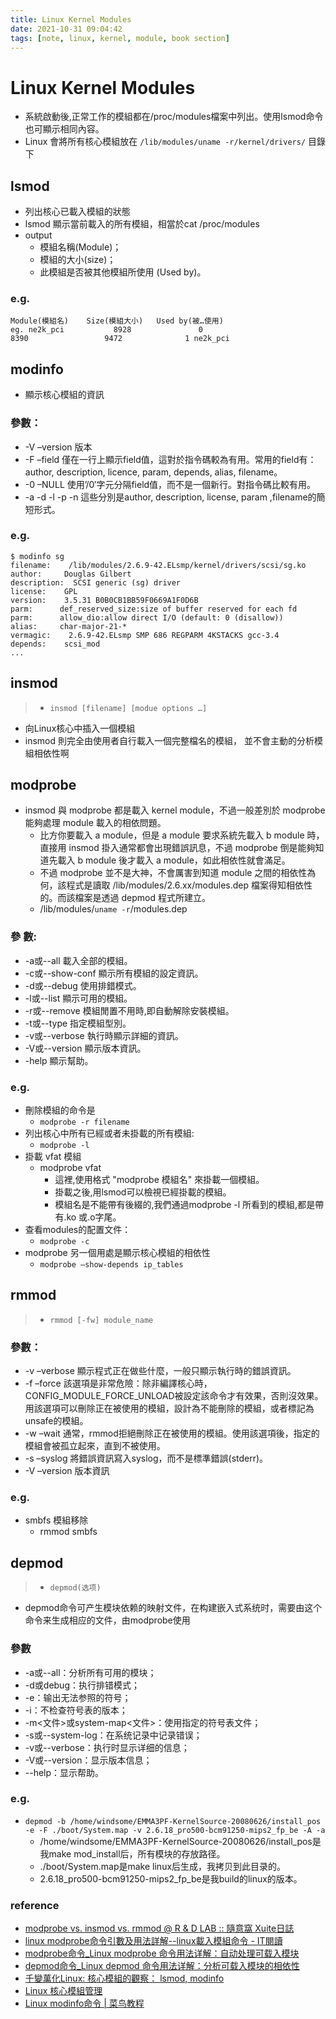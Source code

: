 ```yaml
---
title: Linux Kernel Modules
date: 2021-10-31 09:04:42
tags: [note, linux, kernel, module, book section]
---
```


# Linux Kernel Modules
- 系統啟動後,正常工作的模組都在/proc/modules檔案中列出。使用lsmod命令也可顯示相同內容。
- Linux 會將所有核心模組放在 `/lib/modules/uname -r/kernel/drivers/` 目錄下
## lsmod
- 列出核心已載入模組的狀態
- lsmod 顯示當前載入的所有模組，相當於cat /proc/modules
- output
    - 模組名稱(Module)；
    * 模組的大小(size)；
    * 此模組是否被其他模組所使用 (Used by)。

### e.g.
```clike
Module(模組名)    Size(模組大小)   Used by(被…使用)
eg. ne2k_pci           8928               0
8390                 9472              1 ne2k_pci
```

## modinfo
- 顯示核心模組的資訊

### 參數：
* -V –version 版本
* -F –field 僅在一行上顯示field值，這對於指令碼較為有用。常用的field有：author, description, licence, param, depends, alias, filename。
* -0 –NULL 使用’/0′字元分隔field值，而不是一個新行。對指令碼比較有用。
* -a -d -l -p -n 這些分別是author, description, license, param ,filename的簡短形式。

### e.g.
```clike
$ modinfo sg
filename:    /lib/modules/2.6.9-42.ELsmp/kernel/drivers/scsi/sg.ko
author:     Douglas Gilbert
description:  SCSI generic (sg) driver
license:    GPL
version:    3.5.31 B0B0CB1BB59F0669A1F0D6B
parm:      def_reserved_size:size of buffer reserved for each fd
parm:      allow_dio:allow direct I/O (default: 0 (disallow))
alias:     char-major-21-*
vermagic:    2.6.9-42.ELsmp SMP 686 REGPARM 4KSTACKS gcc-3.4
depends:    scsi_mod
...
```
## insmod
> - `insmod [filename] [modue options …]`
- 向Linux核心中插入一個模組
- insmod 則完全由使用者自行載入一個完整檔名的模組， 並不會主動的分析模組相依性啊

## modprobe
- insmod 與 modprobe 都是載入 kernel module，不過一般差別於 modprobe 能夠處理 module 載入的相依問題。
    - 比方你要載入 a module，但是 a module 要求系統先載入 b module 時，直接用 insmod 掛入通常都會出現錯誤訊息，不過 modprobe 倒是能夠知道先載入 b module  後才載入 a module，如此相依性就會滿足。
    - 不過 modprobe 並不是大神，不會厲害到知道 module 之間的相依性為何，該程式是讀取 /lib/modules/2.6.xx/modules.dep 檔案得知相依性的。而該檔案是透過 depmod 程式所建立。
    - /lib/modules/`uname -r`/modules.dep
### 參 數:
*   -a或--all  載入全部的模組。 
*   -c或--show-conf  顯示所有模組的設定資訊。 
*   -d或--debug  使用排錯模式。 
*   -l或--list  顯示可用的模組。 
*   -r或--remove  模組閒置不用時,即自動解除安裝模組。 
*   -t或--type  指定模組型別。 
*   -v或--verbose  執行時顯示詳細的資訊。 
*   -V或--version  顯示版本資訊。 
*   -help  顯示幫助。

### e.g.
- 刪除模組的命令是
    - `modprobe -r filename`
- 列出核心中所有已經或者未掛載的所有模組:
    - `modprobe -l`
- 掛載 vfat 模組
    - modprobe vfat
        - 這裡,使用格式 "modprobe 模組名" 來掛載一個模組。
        - 掛載之後,用lsmod可以檢視已經掛載的模組。
        - 模組名是不能帶有後綴的,我們通過modprobe -l 所看到的模組,都是帶有.ko 或.o字尾。
- 查看modules的配置文件：
    - `modprobe -c`
- modprobe 另一個用處是顯示核心模組的相依性
    - `modprobe –show-depends ip_tables`

## rmmod
> - `rmmod [-fw] module_name`
### 參數：
* -v –verbose  顯示程式正在做些什麼，一般只顯示執行時的錯誤資訊。
* -f –force  該選項是非常危險：除非編譯核心時，CONFIG_MODULE_FORCE_UNLOAD被設定該命令才有效果，否則沒效果。用該選項可以刪除正在被使用的模組，設計為不能刪除的模組，或者標記為unsafe的模組。
* -w –wait 通常，rmmod拒絕刪除正在被使用的模組。使用該選項後，指定的模組會被孤立起來，直到不被使用。
* -s  –syslog  將錯誤資訊寫入syslog，而不是標準錯誤(stderr)。
* -V  –version 版本資訊

### e.g.
- smbfs 模組移除
    - rmmod smbfs

## depmod
> - `depmod(选项)`
- depmod命令可产生模块依赖的映射文件，在构建嵌入式系统时，需要由这个命令来生成相应的文件，由modprobe使用
### 參數
* -a或--all：分析所有可用的模块；
* -d或debug：执行排错模式；
* -e：输出无法参照的符号；
* -i：不检查符号表的版本；
* -m<文件>或system-map<文件>：使用指定的符号表文件；
* -s或--system-log：在系统记录中记录错误；
* -v或--verbose：执行时显示详细的信息；
* -V或--version：显示版本信息；
* --help：显示帮助。

### e.g.
- `depmod -b /home/windsome/EMMA3PF-KernelSource-20080626/install_pos -e -F ./boot/System.map -v 2.6.18_pro500-bcm91250-mips2_fp_be -A -a`
    - /home/windsome/EMMA3PF-KernelSource-20080626/install_pos是我make mod_install后，所有模块的存放路径。
    - ./boot/System.map是make linux后生成，我拷贝到此目录的。
    - 2.6.18_pro500-bcm91250-mips2_fp_be是我build的linux的版本。
### reference
- [modprobe vs. insmod vs. rmmod @ R & D LAB :: 隨意窩 Xuite日誌](https://blog.xuite.net/lidj37/twblog/179517568-modprobe+vs.+insmod+vs.+rmmod)
- [linux modprobe命令引數及用法詳解--linux載入模組命令 - IT閱讀](https://www.itread01.com/p/1389731.html)
- [modprobe命令_Linux modprobe 命令用法详解：自动处理可载入模块](https://man.linuxde.net/modprobe)
- [depmod命令_Linux depmod 命令用法详解：分析可载入模块的相依性](https://man.linuxde.net/depmod)
- [千變萬化Linux: 核心模組的觀察： lsmod, modinfo](http://mingyi-ulinux.blogspot.com/2009/01/lsmod-modinfo.html)
- [Linux 核心模組管理](https://www.opencli.com/linux/linux-kernel-module-management)
- [Linux modinfo命令 | 菜鸟教程](https://www.runoob.com/linux/linux-comm-modinfo.html)